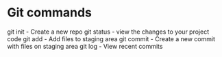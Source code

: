 # Git commands

git init - Create a new repo
git status - view the changes to your project code
git add - Add files to staging area
git commit - Create a new commit with files on staging area
git log - View recent commits